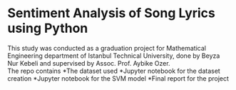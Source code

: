 # Sentiment Analysis of Song Lyrics using Python
This study was conducted as a graduation project for Mathematical Engineering department of Istanbul Technical University, done by Beyza Nur Kebeli and supervised by Assoc. Prof. Aybike Ozer.  
The repo contains
*The dataset used
*Jupyter notebook for the dataset creation
*Jupyter notebook for the SVM model
*Final report for the project

